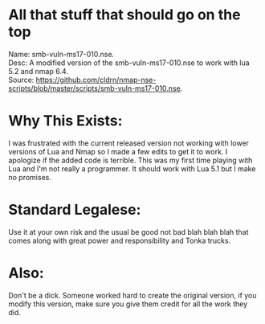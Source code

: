 # All that stuff that should go on the top
Name: smb-vuln-ms17-010.nse.      
Desc: A modified version of the smb-vuln-ms17-010.nse to work with lua 5.2 and nmap 6.4.        
Source: https://github.com/cldrn/nmap-nse-scripts/blob/master/scripts/smb-vuln-ms17-010.nse.      

# Why This Exists:
I was frustrated with the current released version not working with lower versions of Lua and Nmap so I made a few edits to get it to work. I apologize if the added code is terrible. This was my first time playing with Lua and I'm not really a programmer. It should work with Lua 5.1 but I make no promises. 

# Standard Legalese: 
Use it at your own risk and the usual be good not bad blah blah blah that comes along with great power and responsibility and Tonka trucks. 

# Also:
Don't be a dick. Someone worked hard to create the original version, if you modify this version, make sure you give them credit for all the work they did.


